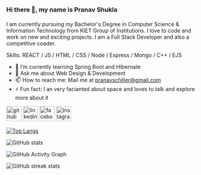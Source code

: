 ### Hi there 👋, my name is Pranav Shukla
####  
I am currently pursuing my Bachelor's Degree in Computer Science & Information Technology from KIET Group of Institutions. I love to code and work on new and exciting projects. I am a Full Stack Developer and also a competitive coader. 

Skills: REACT / JS / HTML / CSS / Node / Express / Mongo / C++ / EJS

- 🌱 I’m currently learning Spring Boot and Hibernate 
- 💬 Ask me about Web Design & Development 
- 📫 How to reach me: Mail me at pranavschiller@gmail.com 
- ⚡ Fun fact: I an very facianted about space and loves to talk and explore more about it 


<!-- [![trophy](https://github-profile-trophy.vercel.app/?username=pranav-develop)](https://github.com/ryo-ma/github-profile-trophy) -->


[<img src='https://cdn.jsdelivr.net/npm/simple-icons@3.0.1/icons/github.svg' alt='github' height='40'>](https://github.com/pranav-develop)  [<img src='https://cdn.jsdelivr.net/npm/simple-icons@3.0.1/icons/linkedin.svg' alt='linkedin' height='40'>](https://www.linkedin.com/in/pranav-shukla-33aa41193/)  [<img src='https://cdn.jsdelivr.net/npm/simple-icons@3.0.1/icons/facebook.svg' alt='facebook' height='40'>](https://www.facebook.com/pranav.shukla.988)  [<img src='https://cdn.jsdelivr.net/npm/simple-icons@3.0.1/icons/instagram.svg' alt='instagram' height='40'>](https://www.instagram.com/pranavshukla.02/)  

[![Top Langs](https://github-readme-stats.vercel.app/api/top-langs/?username=pranav-develop&layout=compact)](https://github.com/anuraghazra/github-readme-stats)

![GitHub stats](https://github-readme-stats.vercel.app/api?username=pranav-develop&show_icons=true&count_private=true) 


![GitHub Activity Graph](https://activity-graph.herokuapp.com/graph?username=pranav-develop)  

![GitHub streak stats](https://github-readme-streak-stats.herokuapp.com/?user=pranav-develop)  
